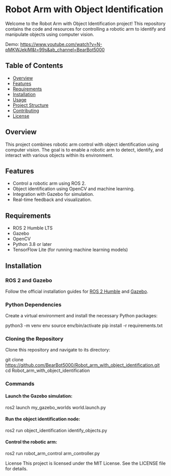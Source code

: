 # Robot Arm with Object Identification

Welcome to the Robot Arm with Object Identification project! This repository contains the code and resources for controlling a robotic arm to identify and manipulate objects using computer vision.

Demo: https://www.youtube.com/watch?v=N-pMKWJekiM&t=99s&ab_channel=BearBot5000

## Table of Contents

- [Overview](#overview)
- [Features](#features)
- [Requirements](#requirements)
- [Installation](#installation)
- [Usage](#usage)
- [Project Structure](#project-structure)
- [Contributing](#contributing)
- [License](#license)

## Overview

This project combines robotic arm control with object identification using computer vision. The goal is to enable a robotic arm to detect, identify, and interact with various objects within its environment.

## Features

- Control a robotic arm using ROS 2.
- Object identification using OpenCV and machine learning.
- Integration with Gazebo for simulation.
- Real-time feedback and visualization.

## Requirements

- ROS 2 Humble LTS
- Gazebo
- OpenCV
- Python 3.8 or later
- TensorFlow Lite (for running machine learning models)

## Installation

### ROS 2 and Gazebo

Follow the official installation guides for [ROS 2 Humble](https://docs.ros.org/en/humble/Installation.html) and [Gazebo](http://gazebosim.org/tutorials?tut=install_ubuntu&cat=install).

### Python Dependencies

Create a virtual environment and install the necessary Python packages:

python3 -m venv env
source env/bin/activate
pip install -r requirements.txt

### Cloning the Repository
Clone this repository and navigate to its directory:

git clone https://github.com/BearBot5000/Robot_arm_with_object_identification.git
cd Robot_arm_with_object_identification

### Commands

#### Launch the Gazebo simulation:
ros2 launch my_gazebo_worlds world.launch.py

#### Run the object identification node:
ros2 run object_identification identify_objects.py

#### Control the robotic arm:
ros2 run robot_arm_control arm_controller.py

License
This project is licensed under the MIT License. See the LICENSE file for details.
